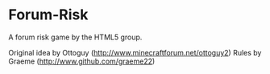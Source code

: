 Forum-Risk
==========

A forum risk game by the HTML5 group.

Original idea by Ottoguy (http://www.minecraftforum.net/ottoguy2)
Rules by Graeme (http://www.github.com/graeme22)
